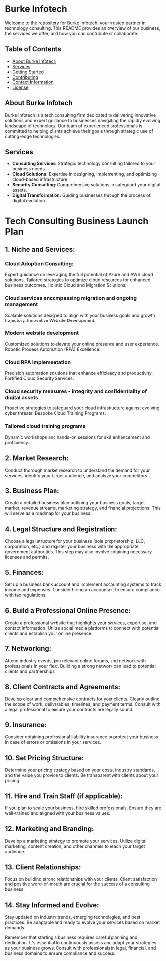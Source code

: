 # Burke Infotech

Welcome to the repository for Burke Infotech, your trusted partner in technology consulting. This README provides an overview of our business, the services we offer, and how you can contribute or collaborate.

## Table of Contents
- [About Burke Infotech](#about-burke-infotech)
- [Services](#services)
- [Getting Started](#getting-started)
- [Contributing](#contributing)
- [Contact Information](#contact-information)
- [License](#license)

## About Burke Infotech
Burke Infotech is a tech consulting firm dedicated to delivering innovative solutions and expert guidance to businesses navigating the rapidly evolving landscape of technology. Our team of experienced professionals is committed to helping clients achieve their goals through strategic use of cutting-edge technologies.

## Services
- **Consulting Services:** Strategic technology consulting tailored to your business needs.
- **Cloud Solutions:** Expertise in designing, implementing, and optimizing cloud-based infrastructure.
- **Security Consulting:** Comprehensive solutions to safeguard your digital assets.
- **Digital Transformation:** Guiding businesses through the process of digital evolution.

# Tech Consulting Business Launch Plan

## 1. Niche and Services:

### Cloud Adoption Consulting:
Expert guidance on leveraging the full potential of Azure and AWS cloud solutions.
Tailored strategies to optimize cloud resources for enhanced business outcomes.
Holistic Cloud and Migration Solutions:

### Cloud services encompassing migration and ongoing management
Scalable solutions designed to align with your business goals and growth trajectory.
Innovative Website Development:

### Modern website development
Customized solutions to elevate your online presence and user experience.
Robotic Process Automation (RPA) Excellence:

### Cloud RPA implementation
Precision automation solutions that enhance efficiency and productivity.
Fortified Cloud Security Services:

### Cloud security measures - integrity and confidentiality of digital assets
Proactive strategies to safeguard your cloud infrastructure against evolving cyber threats.
Bespoke Cloud Training Programs:

### Tailored cloud training programs 
Dynamic workshops and hands-on sessions for skill enhancement and proficiency.

## 2. Market Research:

Conduct thorough market research to understand the demand for your services, identify your target audience, and analyze your competitors.

## 3. Business Plan:

Create a detailed business plan outlining your business goals, target market, revenue streams, marketing strategy, and financial projections. This will serve as a roadmap for your business.

## 4. Legal Structure and Registration:

Choose a legal structure for your business (sole proprietorship, LLC, corporation, etc.) and register your business with the appropriate government authorities. This step may also involve obtaining necessary licenses and permits.

## 5. Finances:

Set up a business bank account and implement accounting systems to track income and expenses. Consider hiring an accountant to ensure compliance with tax regulations.

## 6. Build a Professional Online Presence:

Create a professional website that highlights your services, expertise, and contact information. Utilize social media platforms to connect with potential clients and establish your online presence.

## 7. Networking:

Attend industry events, join relevant online forums, and network with professionals in your field. Building a strong network can lead to potential clients and partnerships.

## 8. Client Contracts and Agreements:

Develop clear and comprehensive contracts for your clients. Clearly outline the scope of work, deliverables, timelines, and payment terms. Consult with a legal professional to ensure your contracts are legally sound.

## 9. Insurance:

Consider obtaining professional liability insurance to protect your business in case of errors or omissions in your services.

## 10. Set Pricing Structure:

Determine your pricing strategy based on your costs, industry standards, and the value you provide to clients. Be transparent with clients about your pricing.

## 11. Hire and Train Staff (if applicable):

If you plan to scale your business, hire skilled professionals. Ensure they are well-trained and aligned with your business values.

## 12. Marketing and Branding:

Develop a marketing strategy to promote your services. Utilize digital marketing, content creation, and other channels to reach your target audience.

## 13. Client Relationships:

Focus on building strong relationships with your clients. Client satisfaction and positive word-of-mouth are crucial for the success of a consulting business.

## 14. Stay Informed and Evolve:

Stay updated on industry trends, emerging technologies, and best practices. Be adaptable and ready to evolve your services based on market demands.

Remember that starting a business requires careful planning and dedication. It's essential to continuously assess and adapt your strategies as your business grows. Consult with professionals in legal, financial, and business domains to ensure compliance and success.

